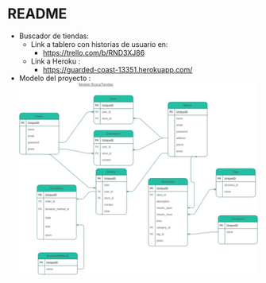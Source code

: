 # README
* Buscador de tiendas: 
    * Link a tablero con historias de usuario en:
        * https://trello.com/b/RND3XJ86
    * Link a Heroku : 
        * https://guarded-coast-13351.herokuapp.com/ 
* Modelo del proyecto :
![Alt text](proyectobuscatiendas.jpg?raw=true "Modelo")
